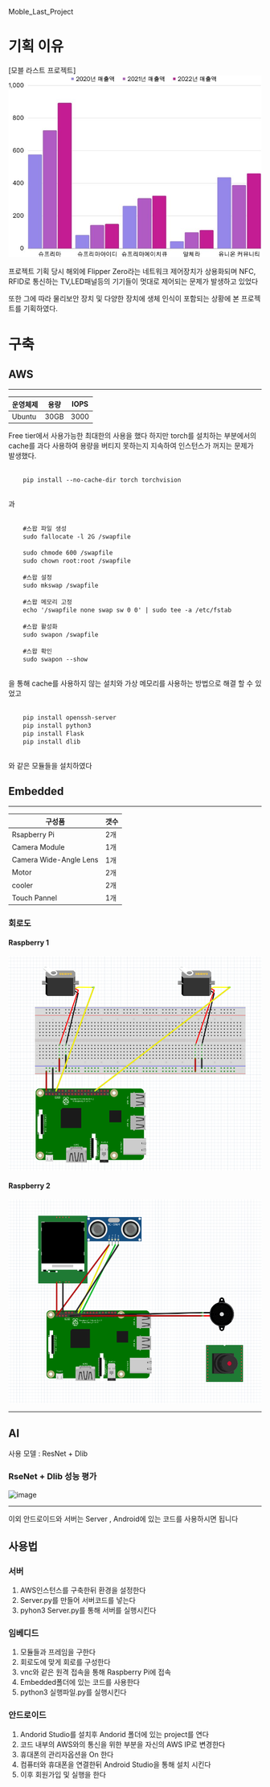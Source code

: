  Moble_Last_Project

# 기획 이유
[모블 라스트 프로젝트]
<img src="/readme/planning_reason_chart.jpg"></img>

프로젝트 기획 당시 해외에 Flipper Zero라는 네트워크 제어장치가 상용화되며
NFC, RFID로 통신하는 TV,LED패널등의 기기들이 멋대로 제어되는 문제가 발생하고 있었다

또한 그에 따라 물리보안 장치 및 다양한 장치에 생체 인식이 포함되는 상황에 본 프로젝트를 기획하였다.

# 구축
## AWS 

-------------------------------------------------------------


| 운영체제 | 용량 | IOPS |
| ------ | -- | -- |
| Ubuntu | 30GB | 3000 |


Free tier에서 사용가능한 최대한의 사용을 했다
하지만 torch를 설치하는 부분에서의 cache를 과다 사용하여 용량을 버티지 못하는지 지속하여 인스턴스가
꺼지는 문제가 발생했다.

<pre>
  <code>
    pip install --no-cache-dir torch torchvision
  </code>
</pre>

과

<pre>
  <code>
    #스왑 파일 생성
    sudo fallocate -l 2G /swapfile

    sudo chmode 600 /swapfile
    sudo chown root:root /swapfile

    #스왑 설정
    sudo mkswap /swapfile

    #스왑 메모리 고정
    echo '/swapfile none swap sw 0 0' | sudo tee -a /etc/fstab

    #스왑 활성화
    sudo swapon /swapfile

    #스왑 확인
    sudo swapon --show
  </code>
</pre>

을 통해 cache를 사용하지 않는 설치와 가상 메모리를 사용하는 방법으로 해결 할 수 있었고 
<pre>
  <code>
    pip install openssh-server
    pip install python3
    pip install Flask
    pip install dlib
  </code>
</pre>
와 같은 모듈들을 설치하였다

## Embedded

--------------------------------------------------------------------------

| 구성품 | 갯수 |
| ------------ | -- |
| Rsapberry Pi | 2개 |
| Camera Module | 1개 |
| Camera Wide-Angle Lens | 1개 |
| Motor | 2개 |
| cooler | 2개 |
| Touch Pannel | 1개 |

### 회로도

#### Raspberry 1

<img src="/readme/RP1.png"></img>

#### Raspberry 2

<img src="/readme/RP2.png"></img>


--------------------------------------------------------------------------

## AI

사용 모델 : ResNet + Dlib

### RseNet + Dlib 성능 평가
![image](https://github.com/ibamin/Moble_Last_Project/assets/96930294/2c9d0b9c-cd49-474e-98f1-2fd525788b2d)

------------------------------------------------------------------------

이외 안드로이드와 서버는 Server , Android에 있는 코드를 사용하시면 됩니다

## 사용법

### 서버
1. AWS인스턴스를 구축한뒤 환경을 설정한다
2. Server.py를 만들어 서버코드를 넣는다
3. pyhon3 Server.py를 통해 서버를 실행시킨다

### 임베디드
1. 모듈들과 프레임을 구한다
2. 회로도에 맞게 회로를 구성한다
3. vnc와 같은 원격 접속을 통해 Raspberry Pi에 접속
4. Embedded폴더에 있는 코드를 사용한다
5. python3 실행파일.py를 실행시킨다

### 안드로이드
1. Andorid Studio를 설치후 Andorid 폴더에 있는 project를 연다
2. 코드 내부의 AWS와의 통신을 위한 부분을 자신의 AWS IP로 변경한다
3. 휴대폰의 관리자옵션을 On 한다
4. 컴퓨터와 휴대폰을 연결한뒤 Android Studio을 통해 설치 시킨다
5. 이후 회원가입 및 실행을 한다
